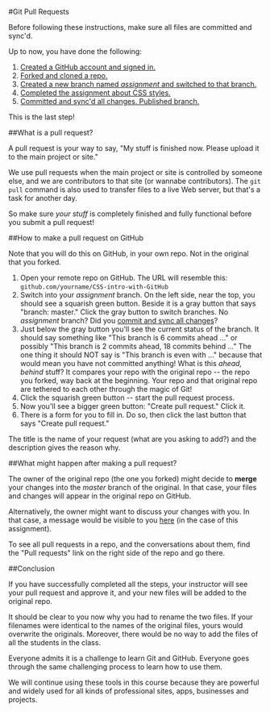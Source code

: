 #Git Pull Requests

Before following these instructions, make sure all files are committed and sync'd.

Up to now, you have done the following:

1. [Created a GitHub account and signed in.](../github_basics)
2. [Forked and cloned a repo.](../../../)
3. [Created a new branch named *assignment* and switched to that branch.](../git_branches)
4. [Completed the assignment about CSS styles.](../assignment)
5. [Committed and sync'd all changes. Published branch.](../git_commit_and_sync)

This is the last step!

##What is a pull request?

A pull request is your way to say, "My stuff is finished now. Please upload it to the main project or site."

We use pull requests when the main project or site is controlled by someone else, and we are contributors to that site (or wannabe contributors). The `git pull` command is also used to transfer files to a live Web server, but that's a task for another day.

So make sure *your stuff* is completely finished and fully functional before you submit a pull request!

##How to make a pull request on GitHub

Note that you will do this on GitHub, in your own repo. Not in the original that you forked.

1. Open your remote repo on GitHub. The URL will resemble this: `github.com/yourname/CSS-intro-with-GitHub`
2. Switch into your *assignment* branch. On the left side, near the top, you should see a squarish green button. Beside it is a gray button that says "branch: master." Click the gray button to switch branches. No *assignment* branch? Did you [commit and sync all changes](../git_commit_and_sync)?
3. Just below the gray button you'll see the current status of the branch. It should say something like "This branch is 6 commits ahead ..." or possibly "This branch is 2 commits ahead, 18 commits behind ..." The one thing it should NOT say is "This branch is even with ..." because that would mean you have not committed anything! What is this *ahead, behind* stuff? It compares your repo with the original repo -- the repo you forked, way back at the beginning. Your repo and that original repo are tethered to each other through the magic of Git!
4. Click the squarish green button -- start the pull request process.
5. Now you'll see a bigger green button: "Create pull request." Click it.
6. There is a form for you to fill in. Do so, then click the last button that says "Create pull request."

The title is the name of your request (what are you asking to add?) and the description gives the reason why.

##What might happen after making a pull request?

The owner of the original repo (the one you forked) might decide to **merge** your changes into the *master* branch of the original. In that case, your files and changes will appear in the original repo on GitHub.

Alternatively, the owner might want to discuss your changes with you. In that case, a message would be visible to you [here](https://github.com/macloo/CSS-intro-with-GitHub/pulls) (in the case of this assignment).

To see all pull requests in a repo, and the conversations about them, find the "Pull requests" link on the right side of the repo and go there.

##Conclusion

If you have successfully completed all the steps, your instructor will see your pull request and approve it, and your new files will be added to the original repo.

It should be clear to you now why you had to rename the two files. If your filenames were identical to the names of the original files, yours would overwrite the originals. Moreover, there would be no way to add the files of all the students in the class.

Everyone admits it is a challenge to learn Git and GitHub. Everyone goes through the same challenging process to learn how to use them.

We will continue using these tools in this course because they are powerful and widely used for all kinds of professional sites, apps, businesses and projects.
